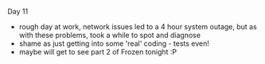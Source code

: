 Day 11

* rough day at work, network issues led to a 4 hour system outage, but as with these problems, took a while to spot and diagnose
* shame as just getting into some 'real' coding - tests even!
* maybe will get to see part 2 of Frozen tonight :P
